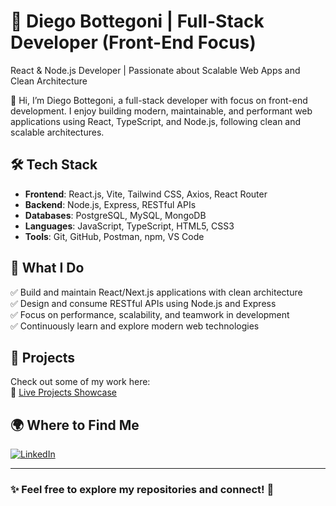 # 🚀 Diego Bottegoni | Full-Stack Developer (Front-End Focus)

React & Node.js Developer | Passionate about Scalable Web Apps and Clean Architecture

👋 Hi, I’m Diego Bottegoni, a full-stack developer with focus on front-end development.
I enjoy building modern, maintainable, and performant web applications using React, TypeScript, and Node.js, following clean and scalable architectures. 

## 🛠️ Tech Stack  
- **Frontend**: React.js, Vite, Tailwind CSS, Axios, React Router  
- **Backend**: Node.js, Express, RESTful APIs
- **Databases**: PostgreSQL, MySQL, MongoDB
- **Languages**: JavaScript, TypeScript, HTML5, CSS3  
- **Tools**: Git, GitHub, Postman, npm, VS Code

## 📌 What I Do  
✅ Build and maintain React/Next.js applications with clean architecture  
✅ Design and consume RESTful APIs using Node.js and Express  
✅ Focus on performance, scalability, and teamwork in development  
✅ Continuously learn and explore modern web technologies  

## 🚀 Projects  
Check out some of my work here:  
🔗 [Live Projects Showcase](https://content-cms-projects.netlify.app/)  

## 🌍 Where to Find Me  
[![LinkedIn](https://img.shields.io/badge/LinkedIn-0077B5?style=for-the-badge&logo=linkedin&logoColor=white)](https://www.linkedin.com/in/diego-bottegoni/)  

---

### ✨ Feel free to explore my repositories and connect! 🚀  
